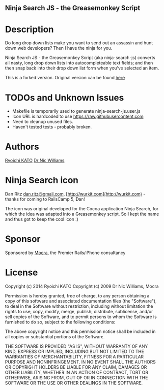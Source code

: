 Ninja Search JS - the Greasemonkey Script
------------------------------------------

Description
===========

Do long drop down lists make you want to send out an assassin and hunt down web developers? Then I have the ninja for you.

Ninja Search JS - the Greasemonkey Script (aka ninja-search-js) converts all nasty, long drop down lists into autocompleteable text fields; and then then snap back into their drop down list form when you've selected an item.

This is a forked version. Original version can be found [here](http://drnic.github.com/ninja-search-js/)


TODOs and Unknown Issues
=======================
* Makefile is temporarily used to generate ninja-search-js.user.js
* Icon URL is hardcoded to use https://raw.githubusercontent.com
* Need to cleanup unused files.
* Haven't tested tests - probably broken.


Authors
=======

[Ryoichi KATO](http://github.com/ryo1kato/)
[Dr Nic Williams](http://drnicwilliams)



Ninja Search icon
=================

Dan Ritz [dan.ritz@gmail.com](mailto:&#x64;&#x61;&#x6E;&#x2E;&#x72;&#x69;&#x74;&#x7A;&#x40;&#x67;&#x6D;&#x61;&#x69;&#x6C;&#x2E;&#x63;&#x6F;&#x6D;), [http://wurkit.com](http://wurkit.com) - thanks for coming to RailsCamp 5, Dan! 

The icon was original developed for the Cocoa application Ninja Search, for which the idea was adapted into a Greasemonkey script. So I kept the name and thus got to keep the cool icon :)

Sponsor
=======

Sponsored by [Mocra](http://mocra.com/), the Premier Rails/iPhone consultancy

License
=======

Copyright (c) 2014 Ryoichi KATO
Copyright (c) 2009 Dr Nic Williams, Mocra

Permission is hereby granted, free of charge, to any person obtaining
a copy of this software and associated documentation files (the
"Software"), to deal in the Software without restriction, including
without limitation the rights to use, copy, modify, merge, publish,
distribute, sublicense, and/or sell copies of the Software, and to
permit persons to whom the Software is furnished to do so, subject to
the following conditions:

The above copyright notice and this permission notice shall be
included in all copies or substantial portions of the Software.

THE SOFTWARE IS PROVIDED "AS IS", WITHOUT WARRANTY OF ANY KIND,
EXPRESS OR IMPLIED, INCLUDING BUT NOT LIMITED TO THE WARRANTIES OF
MERCHANTABILITY, FITNESS FOR A PARTICULAR PURPOSE AND
NONINFRINGEMENT. IN NO EVENT SHALL THE AUTHORS OR COPYRIGHT HOLDERS BE
LIABLE FOR ANY CLAIM, DAMAGES OR OTHER LIABILITY, WHETHER IN AN ACTION
OF CONTRACT, TORT OR OTHERWISE, ARISING FROM, OUT OF OR IN CONNECTION
WITH THE SOFTWARE OR THE USE OR OTHER DEALINGS IN THE SOFTWARE.
